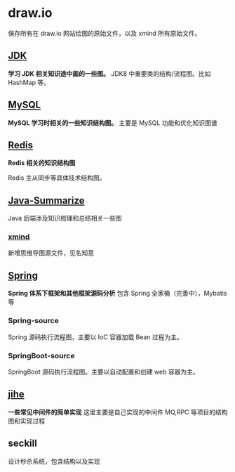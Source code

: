 # draw.io
保存所有在 draw.io 网站绘图的原始文件，以及 xmind 所有原始文件。

## [JDK](https://github.com/oliverschen/draw.io/tree/main/JDK)
**学习 JDK 相关知识途中画的一些图。**
JDK8 中重要类的结构/流程图。比如 HashMap 等。

## [MySQL](https://github.com/oliverschen/draw.io/tree/main/Mysql)
**MySQL 学习时相关的一些知识结构图。**
主要是 MySQL 功能和优化知识图谱

## [Redis](https://github.com/oliverschen/draw.io/tree/main/Redis)
**Redis 相关的知识结构图**

Redis 主从同步等具体技术结构图。

## [Java-Summarize](https://github.com/oliverschen/draw.io/tree/main/Java-Summarize)

Java 后端涉及知识梳理和总结相关一些图

### [xmind](https://github.com/oliverschen/draw.io/tree/main/Java-Summarize/xmind)
新增思维导图源文件，见名知意

## [Spring](https://github.com/oliverschen/draw.io/tree/main/Spring)
**Spring 体系下框架和其他框架源码分析**
包含 Spring 全家桶（完善中），Mybatis 等
### Spring-source
Spring 源码执行流程图，主要以 IoC 容器加载 Bean 过程为主。

### SpringBoot-source
SpringBoot 源码执行流程图。主要以自动配置和创建 web 容器为主。

## [jihe](https://github.com/oliverschen/draw.io/tree/main/jihe)
**一些常见中间件的简单实现**
这里主要是自己实现的中间件 MQ,RPC 等项目的结构图和实现过程

## seckill
设计秒杀系统，包含结构以及实现



